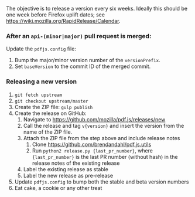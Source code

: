 The objective is to release a version every six weeks. Ideally this should be one week before Firefox uplift dates; see https://wiki.mozilla.org/RapidRelease/Calendar.

### After an `api-(minor|major)` pull request is merged:

Update the `pdfjs.config` file:

1. Bump the major/minor version number of the `versionPrefix`.
1. Set `baseVersion` to the commit ID of the merged commit.

### Releasing a new version

1. `git fetch upstream`
1. `git checkout upstream/master`
1. Create the ZIP file: `gulp publish`
1. Create the release on GitHub:
    1. Navigate to https://github.com/mozilla/pdf.js/releases/new
    1. Call the release and tag `v{version}` and insert the version from the name of the ZIP file.
    1. Attach the ZIP file from the step above and include release notes
        1. Clone https://github.com/brendandahl/pdf.js.utils
        2. Run `python2 release.py {last_pr_number}`, where `{last_pr_number}` is the last PR number (without hash) in the release notes of the existing release
    1. Label the existing release as stable
    1. Label the new release as pre-release
1. Update `pdfjs.config` to bump both the stable and beta version numbers
1. Eat cake, a cookie or any other treat